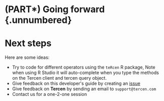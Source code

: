 # (PART\*) Going forward {.unnumbered}

# Next steps

Here are some ideas:

* Try to code for different operators using the ``teRcen`` R package, Note when 
using R Studio it will auto-complete when you type the methods on the Tercen 
client and tercen query object.
* Give feedback on this developer's guide by creating an [issue](https://github.com/tercen/appbuilders-guide/issues)
* Give feedback on __Tercen__ by sending an email to `support@tercen.com`
* Contact us for a one-2-one session
